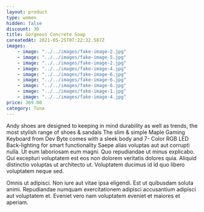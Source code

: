 ```yaml
---
layout: product
type: women
hidden: false
discount: 30
title: Gorgeous Concrete Soap
careatedAt: 2021-05-25T07:22:32.587Z
images:
    - image: "../../images/fake-image-2.jpg"
    - image: "../../images/fake-image-5.jpg"
    - image: "../../images/fake-image-2.jpg"
    - image: "../../images/fake-image-4.jpg"
    - image: "../../images/fake-image-6.jpg"
    - image: "../../images/fake-image-6.jpg"
    - image: "../../images/fake-image-6.jpg"
    - image: "../../images/fake-image-1.jpg"
    - image: "../../images/fake-image-4.jpg"
price: 369.00
category: Tuna
---
```

Andy shoes are designed to keeping in mind durability as well as trends, the most stylish range of shoes & sandals
The slim & simple Maple Gaming Keyboard from Dev Byte comes with a sleek body and 7- Color RGB LED Back-lighting for smart functionality
Saepe alias voluptas aut aut corrupti nulla. Ut eum laboriosam eum magni. Quo repudiandae ut minus explicabo. Qui excepturi voluptatem est eos non dolorem veritatis dolores quia. Aliquid distinctio voluptas ut architecto ut. Voluptatem ducimus id id quo libero voluptatem neque sed.
 Omnis ut adipisci. Non iure aut vitae ipsa eligendi. Est ut quibusdam soluta animi. Repudiandae numquam exercitationem adipisci accusantium adipisci aut voluptatem et. Eveniet vero nam voluptatem eveniet et maiores et aperiam.
